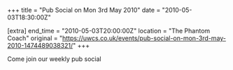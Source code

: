+++
title = "Pub Social on Mon 3rd May 2010"
date = "2010-05-03T18:30:00Z"

[extra]
end_time = "2010-05-03T20:00:00Z"
location = "The Phantom Coach"
original = "https://uwcs.co.uk/events/pub-social-on-mon-3rd-may-2010-1474489038321/"
+++

Come join our weekly pub social

